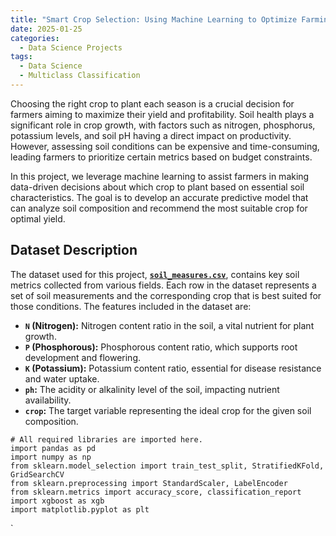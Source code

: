 ```yaml
---
title: "Smart Crop Selection: Using Machine Learning to Optimize Farming Decisions"
date: 2025-01-25
categories:
  - Data Science Projects
tags:
  - Data Science
  - Multiclass Classification
---
```


Choosing the right crop to plant each season is a crucial decision for farmers aiming to maximize their yield and profitability. Soil health plays a significant role in crop growth, with factors such as nitrogen, phosphorus, potassium levels, and soil pH having a direct impact on productivity. However, assessing soil conditions can be expensive and time-consuming, leading farmers to prioritize certain metrics based on budget constraints.

In this project, we leverage machine learning to assist farmers in making data-driven decisions about which crop to plant based on essential soil characteristics. The goal is to develop an accurate predictive model that can analyze soil composition and recommend the most suitable crop for optimal yield.

## Dataset Description
The dataset used for this project, [**`soil_measures.csv`**](https://drive.google.com/file/d/12pCK-DKKWbeuPGdrMbDZATrctdfEJtYt/view?usp=sharing), contains key soil metrics collected from various fields. Each row in the dataset represents a set of soil measurements and the corresponding crop that is best suited for those conditions. The features included in the dataset are:

- **`N` (Nitrogen):** Nitrogen content ratio in the soil, a vital nutrient for plant growth.
- **`P` (Phosphorous):** Phosphorous content ratio, which supports root development and flowering.
- **`K` (Potassium):** Potassium content ratio, essential for disease resistance and water uptake.
- **`ph`:** The acidity or alkalinity level of the soil, impacting nutrient availability.
- **`crop`:** The target variable representing the ideal crop for the given soil composition.

```
# All required libraries are imported here.
import pandas as pd
import numpy as np
from sklearn.model_selection import train_test_split, StratifiedKFold, GridSearchCV
from sklearn.preprocessing import StandardScaler, LabelEncoder
from sklearn.metrics import accuracy_score, classification_report
import xgboost as xgb
import matplotlib.pyplot as plt
```
`

